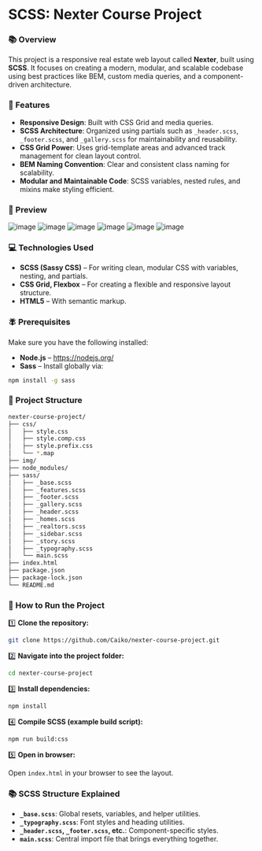 # SCSS: Nexter Course Project

### 📚 Overview

This project is a responsive real estate web layout called **Nexter**, built using **SCSS**. It focuses on creating a modern, modular, and scalable codebase using best practices like BEM, custom media queries, and a component-driven architecture.

### 🚀 Features

- **Responsive Design**: Built with CSS Grid and media queries.
- **SCSS Architecture**: Organized using partials such as `_header.scss`, `_footer.scss`, and `_gallery.scss` for maintainability and reusability.
- **CSS Grid Power**: Uses grid-template areas and advanced track management for clean layout control.
- **BEM Naming Convention**: Clear and consistent class naming for scalability.
- **Modular and Maintainable Code**: SCSS variables, nested rules, and mixins make styling efficient.

### 📸 Preview

![image](https://github.com/user-attachments/assets/f74c2d44-4112-48df-9995-5829259755ec)
![image](https://github.com/user-attachments/assets/d15516d9-90d8-42fa-9721-2d8fd54ef2c7)
![image](https://github.com/user-attachments/assets/1da72a34-e0f1-49f0-9796-b872283af668)
![image](https://github.com/user-attachments/assets/350b026c-958e-430b-9994-483d8591e566)
![image](https://github.com/user-attachments/assets/4d0c1132-ab48-4a14-82e1-2dda535800ca)
![image](https://github.com/user-attachments/assets/243d6939-1f8a-4273-a209-c27aa80ed0a9)

### 💻 Technologies Used

- **SCSS (Sassy CSS)** – For writing clean, modular CSS with variables, nesting, and partials.
- **CSS Grid, Flexbox** – For creating a flexible and responsive layout structure.
- **HTML5** – With semantic markup.

### 🪰 Prerequisites

Make sure you have the following installed:

- **Node.js** – https://nodejs.org/
- **Sass** – Install globally via:

```bash
npm install -g sass
```

### 📂 Project Structure

```bash
nexter-course-project/
├── css/
│   ├── style.css
│   ├── style.comp.css
│   ├── style.prefix.css
│   └── *.map
├── img/
├── node_modules/
├── sass/
│   ├── _base.scss
│   ├── _features.scss
│   ├── _footer.scss
│   ├── _gallery.scss
│   ├── _header.scss
│   ├── _homes.scss
│   ├── _realtors.scss
│   ├── _sidebar.scss
│   ├── _story.scss
│   ├── _typography.scss
│   └── main.scss
├── index.html
├── package.json
├── package-lock.json
└── README.md
```

### 💾 How to Run the Project

1️⃣ **Clone the repository:**

```bash
git clone https://github.com/Caiko/nexter-course-project.git
```

2️⃣ **Navigate into the project folder:**

```bash
cd nexter-course-project
```

3️⃣ **Install dependencies:**

```bash
npm install
```

4️⃣ **Compile SCSS (example build script):**

```bash
npm run build:css
```

5️⃣ **Open in browser:**

Open `index.html` in your browser to see the layout.

### 📚 SCSS Structure Explained

- **`_base.scss`**: Global resets, variables, and helper utilities.
- **`_typography.scss`**: Font styles and heading utilities.
- **`_header.scss`, `_footer.scss`, etc.**: Component-specific styles.
- **`main.scss`**: Central import file that brings everything together.





